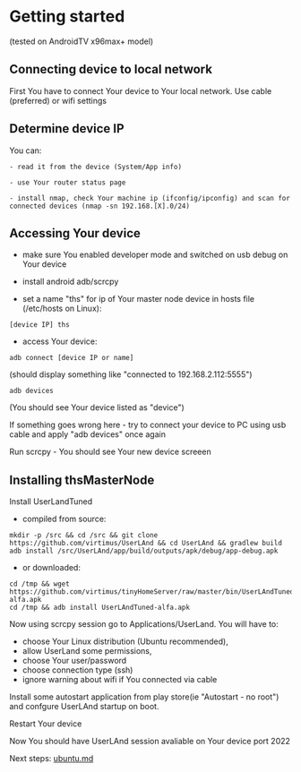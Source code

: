 # Getting started

(tested on AndroidTV x96max+ model)

## Connecting device to local network

First You have to connect Your device to Your local network. Use cable (preferred) or wifi settings

## Determine device IP

You can:

	- read it from the device (System/App info)
	
	- use Your router status page 
	
	- install nmap, check Your machine ip (ifconfig/ipconfig) and scan for connected devices (nmap -sn 192.168.[X].0/24)

## Accessing Your device

- make sure You enabled developer mode and switched on usb debug on Your device
	
- install android adb/scrcpy 

- set a name "ths" for ip of Your master node device in hosts file (/etc/hosts on Linux):

```
[device IP] ths
```

- access Your device:

```
adb connect [device IP or name]
```
(should display something like "connected to 192.168.2.112:5555")

```
adb devices
``` 
(You should see Your device listed as "device")

If something goes wrong here - try to connect your device to PC using usb cable and apply "adb devices" once again

Run scrcpy - You should see Your new device screeen

## Installing thsMasterNode

Install UserLandTuned 

- compiled from source:
```
mkdir -p /src && cd /src && git clone https://github.com/virtimus/UserLAnd && cd UserLAnd && gradlew build
adb install /src/UserLAnd/app/build/outputs/apk/debug/app-debug.apk 
```
- or downloaded:

```
cd /tmp && wget https://github.com/virtimus/tinyHomeServer/raw/master/bin/UserLAndTuned-alfa.apk
cd /tmp && adb install UserLAndTuned-alfa.apk
```

Now using scrcpy session go to Applications/UserLand.
You will have to:
- choose Your Linux distribution (Ubuntu recommended),
- allow UserLand some permissions, 
- choose Your user/password
- choose connection type (ssh)
- ignore warning about wifi if You connected via cable

Install some autostart application from play store(ie "Autostart - no root")  and confgure UserLAnd startup on boot.

Restart Your device

Now You should have UserLAnd session avaliable on Your device port 2022


Next steps: [ubuntu.md](ubuntu.md)





